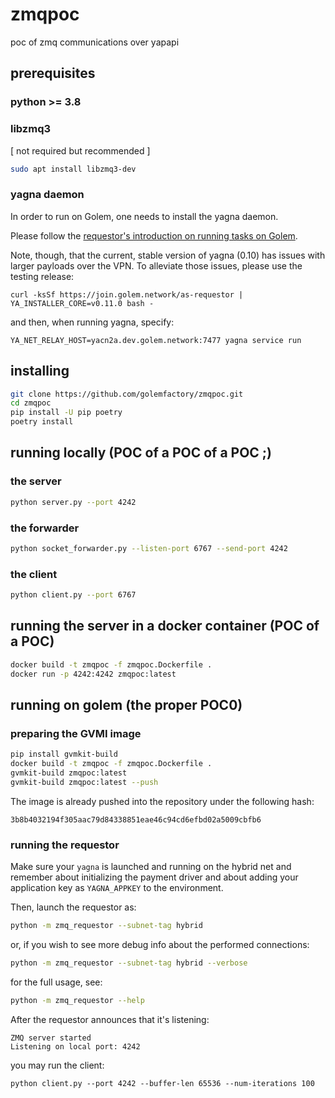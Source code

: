 # zmqpoc
poc of zmq communications over yapapi

## prerequisites

### python >= 3.8

### libzmq3

[ not required but recommended ]

```bash
sudo apt install libzmq3-dev
```

### yagna daemon

In order to run on Golem, one needs to install the yagna daemon.

Please follow the [requestor's introduction on running tasks on Golem](https://handbook.golem.network/requestor-tutorials/flash-tutorial-of-requestor-development).

Note, though, that the current, stable version of yagna (0.10) has issues with larger
payloads over the VPN. To alleviate those issues, please use the testing release:

```
curl -ksSf https://join.golem.network/as-requestor | YA_INSTALLER_CORE=v0.11.0 bash -
```

and then, when running yagna, specify:

```
YA_NET_RELAY_HOST=yacn2a.dev.golem.network:7477 yagna service run
```


## installing

```bash
git clone https://github.com/golemfactory/zmqpoc.git
cd zmqpoc
pip install -U pip poetry
poetry install
```

## running locally (POC of a POC of a POC ;)

### the server

```bash
python server.py --port 4242
```

### the forwarder

```bash
python socket_forwarder.py --listen-port 6767 --send-port 4242
```

### the client

```bash
python client.py --port 6767
```

## running the server in a docker container (POC of a POC)

```bash
docker build -t zmqpoc -f zmqpoc.Dockerfile .
docker run -p 4242:4242 zmqpoc:latest
```

## running on golem (the proper POC0)

### preparing the GVMI image

```bash
pip install gvmkit-build
docker build -t zmqpoc -f zmqpoc.Dockerfile .
gvmkit-build zmqpoc:latest
gvmkit-build zmqpoc:latest --push
```

The image is already pushed into the repository under the following hash:

```
3b8b4032194f305aac79d84338851eae46c94cd6efbd02a5009cbfb6
```

### running the requestor

Make sure your `yagna` is launched and running on the hybrid net and remember about
initializing the payment driver and about adding your application key as 
`YAGNA_APPKEY` to the environment.

Then, launch the requestor as:

```bash
python -m zmq_requestor --subnet-tag hybrid
```

or, if you wish to see more debug info about the performed connections:

```bash
python -m zmq_requestor --subnet-tag hybrid --verbose
```

for the full usage, see:

```bash
python -m zmq_requestor --help
```

After the requestor announces that it's listening:

```
ZMQ server started
Listening on local port: 4242
```

you may run the client:

```
python client.py --port 4242 --buffer-len 65536 --num-iterations 100
```
